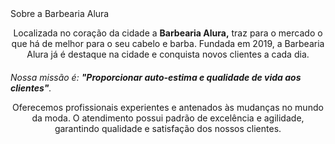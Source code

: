 <!DOCTYPE html>
<html lang="pt-br">
<head>
  <meta charset="UTF-8">
  <title>Barbearia Alura </title>
</head>
  <body>
<hl style="text-align: center">Sobre a Barbearia Alura</hl>

<p style="text-align: center" >Localizada no coração da cidade a <strong>Barbearia Alura,</strong> traz para o mercado o que há de melhor para o seu cabelo e barba. Fundada em 2019, a Barbearia Alura já é destaque na cidade e conquista novos clientes a cada dia.</p>

<p style="font-size: 20px"; "text-align: center" ><p><em>Nossa missão é: <strong>"Proporcionar auto-estima e qualidade de vida aos clientes"</strong>.</em></p>

<p style="text-align: center" >Oferecemos profissionais experientes e antenados às mudanças no mundo da moda. O atendimento possui padrão de excelência e agilidade, garantindo qualidade e satisfação dos nossos clientes.</p>
</body>
</html>
